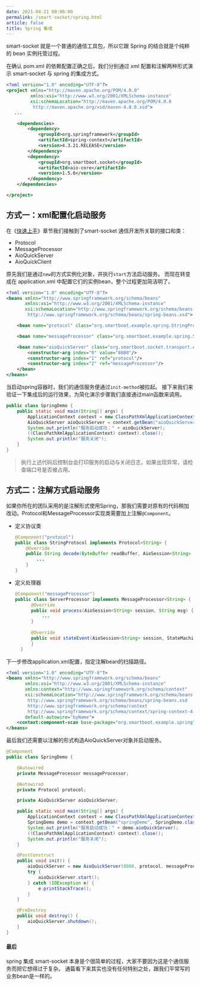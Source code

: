```yaml
---
date: 2021-04-21 00:00:00
permalink: /smart-socket/spring.html
article: false
title: Spring 集成
---
```

smart-socket 就是一个普通的通信工具包，所以它跟 Spring 的结合就是个纯粹的 bean 实例托管过程。

在确认 pom.xml 的依赖配置正确之后，我们分别通过 xml 配置和注解两种形式演示 smart-socket 与 spring 的集成方式。
```xml
<?xml version="1.0" encoding="UTF-8"?>
<project xmlns="http://maven.apache.org/POM/4.0.0"
         xmlns:xsi="http://www.w3.org/2001/XMLSchema-instance"
         xsi:schemaLocation="http://maven.apache.org/POM/4.0.0
          http://maven.apache.org/xsd/maven-4.0.0.xsd">
   ...

    <dependencies>
        <dependency>
            <groupId>org.springframework</groupId>
            <artifactId>spring-context</artifactId>
            <version>4.3.21.RELEASE</version>
        </dependency>
        <dependency>
            <groupId>org.smartboot.socket</groupId>
            <artifactId>aio-core</artifactId>
            <version>1.5.6</version>
        </dependency>
    </dependencies>

</project>
```

## 方式一：xml配置化启动服务

在《[快速上手](getting-started.md)》章节我们接触到了smart-socket 通信开发所关联的接口和类：  
- Protocol
- MessageProcessor
- AioQuickServer
- AioQuickClient

原先我们是通过`new`的方式实例化对象，并执行`start`方法启动服务。
而现在转变成在 application.xml 中配置它们的实例bean，整个过程更加简洁明了。

```xml
<?xml version="1.0" encoding="UTF-8"?>
<beans xmlns="http://www.springframework.org/schema/beans"
       xmlns:xsi="http://www.w3.org/2001/XMLSchema-instance"
       xsi:schemaLocation="http://www.springframework.org/schema/beans
        http://www.springframework.org/schema/beans/spring-beans.xsd">

    <bean name="protocol" class="org.smartboot.example.spring.StringProtocol"/>

    <bean name="messageProcessor" class="org.smartboot.example.spring.ServerProcessor"/>

    <bean name="aioQuickServer" class="org.smartboot.socket.transport.AioQuickServer" init-method="start" destroy-method="shutdown">
        <constructor-arg index="0" value="8080"/>
        <constructor-arg index="1" ref="protocol"/>
        <constructor-arg index="2" ref="messageProcessor"/>
    </bean>
</beans>
```

当启动spring容器时，我们的通信服务便通过`init-method`被拉起。
接下来我们来验证一下集成后的运行效果，为简化演示步骤我们直接通过main函数来调用。

```java
public class SpringDemo {
    public static void main(String[] args) {
        ApplicationContext context = new ClassPathXmlApplicationContext("application.xml");
        AioQuickServer aioQuickServer = context.getBean("aioQuickServer", AioQuickServer.class);
        System.out.println("服务启动成功：" + aioQuickServer);
        ((ClassPathXmlApplicationContext) context).close();
        System.out.println("服务关闭");
    }
}
```
> 执行上述代码后控制台会打印服务的启动与关闭日志，如果出现异常，请检查端口号是否被占用。

## 方式二：注解方式启动服务

如果你所在的团队采用的是注解形式使用Spring，那我们需要对原有的代码稍加改动。Protocol和MessageProcessor实现类需要加上注解`@Component`。

- 定义协议类

  ```java
  @Component("protocol")
  public class StringProtocol implements Protocol<String> {
      @Override
      public String decode(ByteBuffer readBuffer, AioSession<String> session) {
          ...
      }
  }
  ```

- 定义处理器

  ```java
  @Component("messageProcessor")
  public class ServerProcessor implements MessageProcessor<String> {
        @Override
        public void process(AioSession<String> session, String msg) {
            ...
        }
    
        @Override
        public void stateEvent(AioSession<String> session, StateMachineEnum stateMachineEnum, Throwable throwable) {
        }
    }
  ```

下一步修改application.xml配置，指定注解bean的扫描路径。

```xml
<?xml version="1.0" encoding="UTF-8"?>
<beans xmlns="http://www.springframework.org/schema/beans"
       xmlns:xsi="http://www.w3.org/2001/XMLSchema-instance"
       xmlns:context="http://www.springframework.org/schema/context"
       xsi:schemaLocation="http://www.springframework.org/schema/beans
        http://www.springframework.org/schema/beans/spring-beans.xsd
        http://www.springframework.org/schema/context
        http://www.springframework.org/schema/context/spring-context-4.0.xsd"
       default-autowire="byName">
    <context:component-scan base-package="org.smartboot.example.spring"/>
</beans>
```

最后我们还需要以注解的形式构造AioQuickServer对象并启动服务。

```java
@Component
public class SpringDemo {

    @Autowired
    private MessageProcessor messageProcessor;

    @Autowired
    private Protocol protocol;

    private AioQuickServer aioQuickServer;

    public static void main(String[] args) {
        ApplicationContext context = new ClassPathXmlApplicationContext("application.xml");
        SpringDemo demo = context.getBean("springDemo", SpringDemo.class);
        System.out.println("服务启动成功：" + demo.aioQuickServer);
        ((ClassPathXmlApplicationContext) context).close();
        System.out.println("服务关闭");
    }

    @PostConstruct
    public void init() {
        aioQuickServer = new AioQuickServer(8080, protocol, messageProcessor);
        try {
            aioQuickServer.start();
        } catch (IOException e) {
            e.printStackTrace();
        }
    }

    @PreDestroy
    public void destroy() {
        aioQuickServer.shutdown();
    }
}
```
#### 最后
spring 集成 smart-socket 本身是个很简单的过程，大家不要因为这是个通信服务而把它想得过于复杂。
通篇看下来其实也没有任何特别之处，跟我们平常写的业务bean是一样的。
